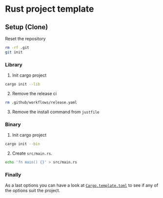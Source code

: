 # Rust project template

## Setup (Clone)

Reset the repository

```bash
rm -rf .git
git init
```

### Library

1) Init cargo project

```bash
cargo init --lib
```

2) Remove the release ci

```bash
rm .github/workflows/release.yaml
```

3) Remove the install command from `justfile`

### Binary

1) Init cargo project

```bash
cargo init --bin
```

2) Create `src/main.rs`.

```bash
echo 'fn main() {}' > src/main.rs
```

### Finally

As a last options you can have a look at [`Cargo.template.toml`](./Cargo.template.toml) to see if any
of the options suit the project.
